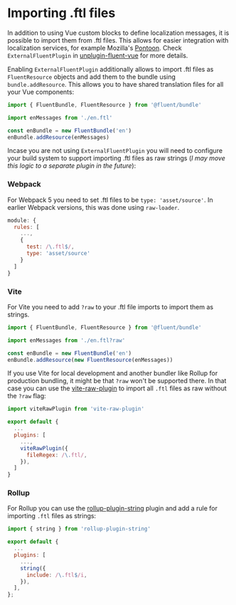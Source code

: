 # Importing .ftl files

In addition to using Vue custom blocks to define localization messages, it is possible to import them from .ftl files. This allows for easier integration with localization services, for example Mozilla's [Pontoon](https://github.com/mozilla/pontoon). Check `ExternalFluentPlugin` in [unplugin-fluent-vue](/integrations/unplugin) for more details.

Enabling `ExternalFluentPlugin` additionally allows to import .ftl files as `FluentResource` objects and add them to the bundle using `bundle.addResource`. This allows you to have shared translation files for all your Vue components:

```js
import { FluentBundle, FluentResource } from '@fluent/bundle'

import enMessages from './en.ftl'

const enBundle = new FluentBundle('en')
enBundle.addResource(enMessages)
```

Incase you are not using `ExternalFluentPlugin` you will need to configure your build system to support importing .ftl files as raw strings (*I may move this logic to a separate plugin in the future*):

### Webpack

For Webpack 5 you need to set .ftl files to be `type: 'asset/source'`. In earlier Webpack versions, this was done using `raw-loader`.

```js
module: {
  rules: [
    ...,
    {
      test: /\.ftl$/,
      type: 'asset/source'
    }
  ]
}
```

### Vite

For Vite you need to add `?raw` to your .ftl file imports to import them as strings.

```js
import { FluentBundle, FluentResource } from '@fluent/bundle'

import enMessages from './en.ftl?raw'

const enBundle = new FluentBundle('en')
enBundle.addResource(new FluentResource(enMessages))
```

If you use Vite for local development and another bundler like Rollup for production bundling, it might be that `?raw` won't be supported there. In that case you can use the [vite-raw-plugin](https://www.npmjs.com/package/vite-raw-plugin) to import all `.ftl` files as raw without the `?raw` flag:

```js
import viteRawPlugin from 'vite-raw-plugin'

export default {
  ...
  plugins: [
    ...,
    viteRawPlugin({
      fileRegex: /\.ftl/,
    }),
  ]
}
```

### Rollup

For Rollup you can use the [rollup-plugin-string](https://www.npmjs.com/package/rollup-plugin-string) plugin and add a rule for importing `.ftl` files as strings:

```js
import { string } from 'rollup-plugin-string'

export default {
  ...
  plugins: [
    ...,
    string({
      include: /\.ftl$/i,
    }),
  ],
};
```
